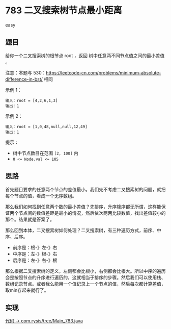 # 783 二叉搜索树节点最小距离

easy

## 题目

给你一个二叉搜索树的根节点 root ，返回 树中任意两不同节点值之间的最小差值 。

注意：本题与 530：https://leetcode-cn.com/problems/minimum-absolute-difference-in-bst/ 相同

示例 1：
```
输入：root = [4,2,6,1,3]
输出：1
```
示例 2：
```
输入：root = [1,0,48,null,null,12,49]
输出：1
```

提示：

- 树中节点数目在范围 `[2, 100]` 内
- `0 <= Node.val <= 105`

## 思路

首先题目要求的任意两个节点的差值最小。我们先不考虑二叉搜索树的问题，就把每个节点的值，看成一个无序数组。

那么我们如何找到任意两个数的最小差值？先排序，升序降序都无所谓，这样能保证两个节点间的数值差距是最小的情况，然后依次两两比较数值，找出差值较小的那个。结果就是答案了。

那么回到本体，二叉搜索树如何处理？二叉搜索树，有三种遍历方式，前序、中序、后序。
- 前序是：根-》左-》右
- 中序是：左-》根-》右
- 后序是：左-》右-》根

那么根据二叉搜索树的定义，左侧都会比根小，右侧都会比根大。所以中序的遍历会是按照节点的升序进行遍历的，这就相当于排序的步骤。然后我们可以使用栈、数组记录节点。或者我么能用一个值记录上一个节点的值，然后每次都计算差值，取min存起来就行了。

## 实现

[代码 -> com.rysis/tree/Main_783.java](../../src/com/rysis/tree/Main_783.java)